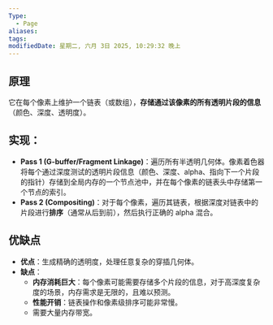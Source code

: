 ```yaml
---
Type:
  - Page
aliases: 
tags: 
modifiedDate: 星期二, 六月 3日 2025, 10:29:32 晚上
---
```


## 原理

它在每个像素上维护一个链表（或数组），**存储通过该像素的所有透明片段的信息**（颜色、深度、透明度）。

## 实现：

- **Pass 1 (G-buffer/Fragment Linkage)**：遍历所有半透明几何体。像素着色器将每个通过深度测试的透明片段信息（颜色、深度、alpha、指向下一个片段的指针）存储到全局内存的一个节点池中，并在每个像素的链表头中存储第一个节点的索引。
- **Pass 2 (Compositing)**：对于每个像素，遍历其链表，根据深度对链表中的片段进行**排序**（通常从后到前），然后执行正确的 alpha 混合。

## 优缺点

- **优点**：生成精确的透明度，处理任意复杂的穿插几何体。
- **缺点**：
    - **内存消耗巨大**：每个像素可能需要存储多个片段的信息，对于高深度复杂度的场景，内存需求是无限的，且难以预测。
    - **性能开销**：链表操作和像素级排序可能非常慢。
    - 需要大量内存带宽。
